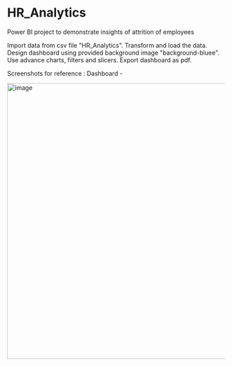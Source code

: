 # HR_Analytics
Power BI project to demonstrate insights of attrition of employees

Import data from csv file "HR_Analytics". Transform and load the data. Design dashboard using provided background image "background-bluee". Use advance charts, filters and slicers. Export dashboard as pdf.

Screenshots for reference : Dashboard -

<img width="638" alt="image" src="https://github.com/gpriyanka26/HR_Analytics/assets/135198112/1975cff9-775c-4c3d-9d41-7c5371643ce5">

